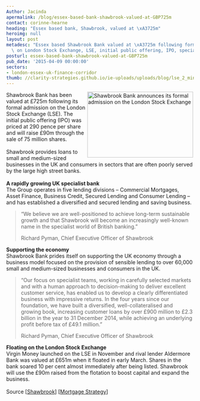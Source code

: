 ```yaml
---
Author: Jacinda
apermalink: /blog/essex-based-bank-shawbrook-valued-at-GBP725m
contact: corinne-hearne
heading: "Essex based bank, Shawbrook, valued at \xA3725m"
heroimg: null
layout: post
metadesc: "Essex based Shawbrook Bank valued at \xA3725m following formal admission\
  \ on London Stock Exchange, LSE, initial public offering, IPO, specialist bank"
posturl: essex-based-bank-shawbrook-valued-at-GBP725m
pub_date: '2015-04-09 00:00:00'
sectors:
- london-essex-uk-finance-corridor
thumb: //clarity-strategies.github.io/ie-uploads/uploads/blog/lse_2_mini.jpg
---
```


<p><img alt='Shawbrook Bank announces its formal admission on the London Stock Exchange' src='//clarity-strategies.github.io/ie-uploads/uploads/blog/LSE.jpg' style='float:right; height:177px; margin-left:2px; margin-right:2px; width:284px'/>Shawbrook Bank has been valued at £725m following its formal admission on the London Stock Exchange (LSE). The initial public offering (IPO) was priced at 290 pence per share and will raise £90m through the sale of 75 million shares.<br/><br/>Shawbrook provides loans to small and medium-sized businesses in the UK and consumers in sectors that are often poorly served by the large high street banks.<br/><br/><strong>A rapidly growing UK specialist bank</strong><br/>The Group operates in five lending divisions – Commercial Mortgages, Asset Finance, Business Credit, Secured Lending and Consumer Lending – and has established a diversified and secured lending and saving business.</p><blockquote><p>“We believe we are well-positioned to achieve long-term sustainable growth and that Shawbrook will become an increasingly well-known name in the specialist world of British banking.”</p><p>Richard Pyman, Chief Executive Officer of Shawbrook</p></blockquote><p><strong>Supporting the economy</strong><br/>Shawbrook Bank prides itself on supporting the UK economy through a business model focused on the provision of sensible lending to over 60,000 small and medium-sized businesses and consumers in the UK.</p><blockquote><p>“Our focus on specialist teams, working in carefully selected markets and with a human approach to decision-making to deliver excellent customer service, has enabled us to develop a clearly differentiated business with impressive returns. In the four years since our foundation, we have built a diversified, well-collateralised and growing book, increasing customer loans by over £900 million to £2.3 billion in the year to 31 December 2014, while achieving an underlying profit before tax of £49.1 million.”</p><p>Richard Pyman, Chief Executive Officer of Shawbrook</p></blockquote><p><strong>Floating on the London Stock Exchange</strong><br/>Virgin Money launched on the LSE in November and rival lender Aldermore Bank was valued at £651m when it floated in early March. Shares in the bank soared 10 per cent almost immediately after being listed. Shawbrook will use the £90m raised from the flotation to boost capital and expand the business.<br/><br/>Source [<a href='https://www.shawbrook.co.uk/' target='_blank'>Shawbrook</a>] [<a href='http://www.mortgagestrategy.co.uk/news-and-features/sectors/products/products-news/shawbrooks-ipo-price-puts-value-at-725m/2020148.article' target='_blank'>Mortgage Strategy</a>]</p>